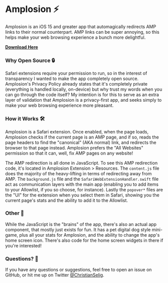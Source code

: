 # Amplosion ⚡️

Amplosion is an iOS 15 and greater app that automagically redirects AMP links to their normal counterpart. AMP links can be super annoying, so this helps make your web browsing experience a bunch more delightful.

[**Download Here**](https://itunes.apple.com/app/id1585734696)

### Why Open Source 🔒

Safari extensions require your permission to run, so in the interest of transparency I wanted to make the app completely open source. Amplosion's Privacy Policy already states that it's completely private (everything is handled locally, on-device) but why trust my words when you can go through the code itself? My intention is for this to serve as an extra layer of validation that Amplosion is a privacy-first app, and seeks simply to make your web browsing experience more pleasant. 

### How it Works 🛠

Amplosion is a Safari extension. Once enabled, when the page loads, Amplosion checks if the current page is an AMP page, and if so, reads the page headers to find the "canonical" (AKA normal) link, and redirects the browser to that page instead. Amplosion prefers the "All Websites" permission so that it can, well, fix AMP pages on any website!

The AMP redirection is all done in JavaScript. To see this AMP redirection code, it's located in Amplosion Extension > Resources. The `content.js` file does the majority of the heavy-lifting in terms of redirecting away from AMP. The `background.js` file and the `SafariWebExtensionHandler.swift` file act as communication layers with the main app (enabling you to add items to your Allowlist, if you so choose, for instance). Lastly the `popover*` files are the "UI" for the extension when you select them in Safari, showing you the current page's stats and the ability to add it to the Allowlist.

### Other 🐶

While the JavaScript is the "brains" of the app, there's also an actual app component, that mostly just exists for fun. It has a pet digital dog style mini-game, plus all your stats for Amplosion, and the ability to change the app's home screen icon. There's also code for the home screen widgets in there if you're interested!

### Questions? 🙋

If you have any questions or suggestions, feel free to open an issue on GitHub, or hit me up on Twitter [@ChristianSelig](https://twitter.com/christianselig).
